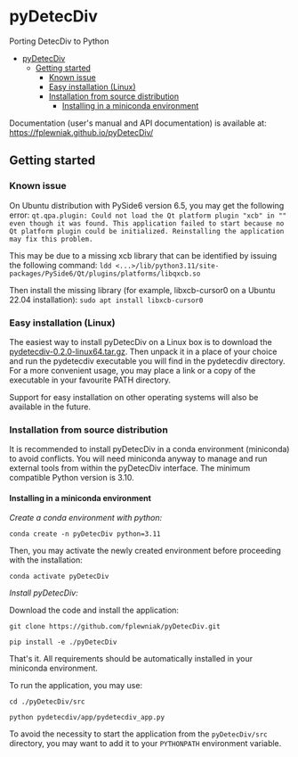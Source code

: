 # pyDetecDiv
Porting DetecDiv to Python
<!-- TOC -->
* [pyDetecDiv](#pydetecdiv)
  * [Getting started](#getting-started)
    * [Known issue](#known-issue)
    * [Easy installation (Linux)](#easy-installation-linux)
    * [Installation from source distribution](#installation-from-source-distribution)
      * [Installing in a miniconda environment](#installing-in-a-miniconda-environment)
<!-- TOC -->

Documentation (user's manual and API documentation) is available at: https://fplewniak.github.io/pyDetecDiv/

## Getting started
### Known issue
On Ubuntu distribution with PySide6 version 6.5, you may get the following error:
`qt.qpa.plugin: Could not load the Qt platform plugin "xcb" in "" even though it was found.
This application failed to start because no Qt platform plugin could be initialized. Reinstalling the application may fix this problem.`

This may be due to a missing xcb library that can be identified by issuing the following command:
`ldd <...>/lib/python3.11/site-packages/PySide6/Qt/plugins/platforms/libqxcb.so`

Then install the missing library (for example, libxcb-cursor0 on a Ubuntu 22.04 installation):
`sudo apt install libxcb-cursor0`

### Easy installation (Linux)
The easiest way to install pyDetecDiv on a Linux box is to download the [pydetecdiv-0.2.0-linux64.tar.gz](https://github.com/fplewniak/pyDetecDiv/releases/download/v0.2.0/pydetecdiv-0.2.0-linux64.tar.gz). 
Then unpack it in a place of your choice and run the pydetecdiv executable you will find in the pydetecdiv directory.
For a more convenient usage, you may place a link or a copy of the executable in your favourite PATH directory.

Support for easy installation on other operating systems will also be available in the future.

### Installation from source distribution
It is recommended to install pyDetecDiv in a conda environment (miniconda) to avoid conflicts.
You will need miniconda anyway to manage and run external tools from within the pyDetecDiv interface.
The minimum compatible Python version is 3.10.

#### Installing in a miniconda environment
_Create a conda environment with python:_

`conda create -n pyDetecDiv python=3.11`

Then, you may activate the newly created environment before proceeding with the installation:

`conda activate pyDetecDiv`

_Install pyDetecDiv:_

Download the code and install the application:

`git clone https://github.com/fplewniak/pyDetecDiv.git`

`pip install -e ./pyDetecDiv`

That's it. All requirements should be automatically installed in your miniconda environment.

To run the application, you may use:

`cd ./pyDetecDiv/src`

`python pydetecdiv/app/pydetecdiv_app.py`

To avoid the necessity to start the application from the `pyDetecDiv/src` directory, you may want to add it to your `PYTHONPATH` environment variable.
